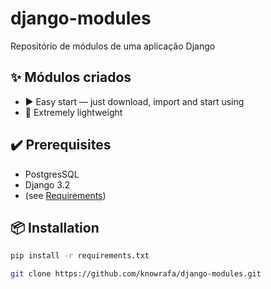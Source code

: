 # django-modules
Repositório de módulos de uma aplicação Django

## ✨ Módulos criados
- ▶️ Easy start — just download, import and start using
- 💾 Extremely lightweight

## ✔️ Prerequisites

- PostgresSQL
- Django 3.2
- (see <a href="https://github.com/knowrafa/django-modules/requirements.txt">Requirements</a>)

## 📦 Installation
```bash
pip install -r requirements.txt
```
```bash
git clone https://github.com/knowrafa/django-modules.git
```
